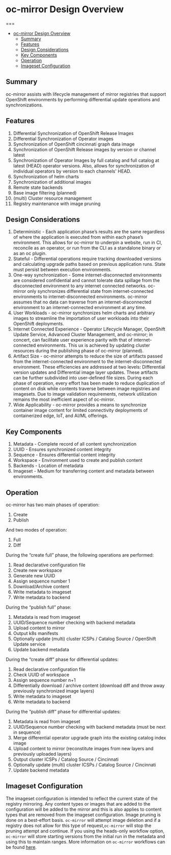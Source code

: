 

# oc-mirror Design Overview
===
- [oc-mirror Design Overview](#oc-mirror-design-overview)
  - [Summary](#summary)
  - [Features](#features)
  - [Design Considerations](#design-considerations)
  - [Key Components](#key-components)
  - [Operation](#operation)
  - [Imageset Configuration](#imageset-configuration)

## Summary 
oc-mirror assists with lifecycle management of mirror registries that support OpenShift environments by performing differential update operations and synchronizations.   
  
## Features
1. Differential Synchronization of OpenShift Release Images
2. Differential Synchronization of Operator images
3. Synchronization of OpenShift cincinnati graph data image
4. Synchronization of OpenShift Release images by version or channel latest
5. Synchronization of Operator Images by full catalog and full catalog at latest (HEAD) operator versions. Also, allows for synchronization of individual operators by version to each channels' HEAD.
6. Synchronization of helm charts
7. Synchronization of additional images
8. Remote state backends
9. Base image filtering (planned)
10. (multi) Cluster resource management
11. Registry maintenance with image pruning

## Design Considerations
1. Deterministic -  Each application phase’s results are the same regardless of where the application is executed from within each phase’s environment. This allows for oc-mirror to underpin a website, run in CI, reconcile as an operator, or run from the CLI as a standalone binary or as an oc plugin.
2. Stateful - Differential operations require tracking downloaded versions and calculating upgrade paths based on previous application runs. State must persist between execution environments.
3. One-way synchronization - Some internet-disconnected environments are considered confidential and cannot tolerate data spillage from the disconnected environment to any internet connected networks. oc-mirror only synchronizes differential state from internet-connected environments to internet-disconnected environments. oc-mirror assumes that no data can traverse from an internet-disconnected environment to an internet-connected environment at any time. 
4. User Workloads -  oc-mirror synchronizes helm charts and arbitrary images to streamline the importation of user workloads into their OpenShift deployments. 
5. Internet Connected Experience - Operator Lifecycle Manager, OpenShift Update Service, Advanced Cluster Management, and oc-mirror; in concert, can facilitate user experience parity with that of internet-connected environments. This ux is achieved by updating cluster resources during the publishing phase of oc-mirror (planned). 
6. Artifact Size - oc-mirror attempts to reduce the size of artifacts passed from the internet-connected environment to the internet-disconnected environment. These efficiencies are addressed at two levels: Differential version updates and Differential image layer updates. These artifacts can be further subdivided into user-defined file sizes. During each phase of operation, every effort has been made to reduce duplication of content on disk while contents traverse between image registries and imagesets. Due to image validation requirements, network utilization remains the most inefficient aspect of oc-mirror.
7. Wide Applicability - oc-mirror provides a means to synchronize container image content for limited connectivity deployments of containerized edge, IoT, and AI/ML offerings. 

## Key Components
1. Metadata - Complete record of all content synchronization
2. UUID - Ensures synchronized content integrity
3. Sequence - Ensures differential content integrity
4. Workspace - Environment used to create and publish content
5. Backends - Location of metadata
6. Imageset - Medium for transferring content and metadata between environments.

## Operation
oc-mirror has two main phases of operation:

1. Create 
2. Publish

And two modes of operation:

1. Full
2. Diff

During the “create full”  phase, the following operations are performed:

1. Read declarative configuration file
2. Create new workspace
3. Generate new UUID
4. Assign sequence number 1
5. Download/Archive content
6. Write metadata to imageset
7. Write metadata to backend

During the “publish full” phase:

1. Metadata is read from imageset
2. UUID/Sequence number checking with backend metadata
3. Upload content to mirror
4. Output k8s manifests
4. Optionally update (multi) cluster ICSPs / Catalog Source / OpenShift Update service
5. Update backend metadata

During the “create diff” phase for differential updates:

1. Read declarative configuration file
2. Check UUID of workspace
3. Assign sequence number n+1
4. Differentially download / archive content (download diff and throw away previously synchronized image layers)
5. Write metadata to imageset
6. Write metadata to backend

During the “publish diff” phase for differential updates:

1. Metadata is read from imageset
2. UUID/Sequence number checking with backend metadata (must be next in sequence)
3. Merge differential operator upgrade graph into the existing catalog index image
4. Upload content to mirror (reconstitute images from new layers and previously uploaded layers) 
5. Output cluster ICSPs / Catalog Source / Cincinnati
6. Optionally update (multi) cluster ICSPs / Catalog Source / Cincinnati 
7. Update backend metadata

## Imageset Configuration

The imageset configuration is intended to reflect the current state of the registry mirroring. Any content types or images that are added to the 
configuration will be added to the mirror and this is also applies to content types that are removed from the imageset configuration. Image pruning is 
done on a best-effort basis. `oc-mirror` will attempt image deletion and if a registry does not allow for this type of request,`oc-mirror` will stop the pruning attempt and continue. If you using the heads-only workflow option, `oc-mirror` will store starting versions from the initial run in the metadata and using this to maintain ranges. More information on `oc-mirror` workflows can be found [here](workflows.md).

